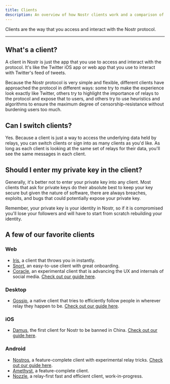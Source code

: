```yaml
---
title: Clients
description: An overview of how Nostr clients work and a comparison of the available clients
---
```


Clients are the way that you access and interact with the Nostr protocol.

---

## What's a client?

A client in Nostr is just the app that you use to access and interact with the protocol. It's like the Twitter iOS app or web app that you use to interact with Twitter's feed of tweets.

Because the Nostr protocol is very simple and flexible, different clients have approached the protocol in different ways: some try to make the experience look exactly like Twitter, others try to highlight the importance of relays to the protocol and expose that to users, and others try to use heuristics and algorithms to ensure the maximum degree of censorship-resistance without burdening users too much.

## Can I switch clients?

Yes. Because a client is just a way to access the underlying data held by relays, you can switch clients or sign into as many clients as you'd like. As long as each client is looking at the same set of relays for their data, you'll see the same messages in each client.

## Should I enter my private key in the client?

Generally, it's better not to enter your private key into any client. Most clients that ask for private keys do their absolute best to keep your key secure but given the nature of software, there are always breaches, exploits, and bugs that could potentially expose your private key.

Remember, your private key is your identity in Nostr, so if it is compromised you'll lose your followers and will have to start from scratch rebuilding your identity.

## A few of our favorite clients

### Web

- [Iris](https://iris.to), a client that throws you in instantly.
- [Snort](https://snort.social), an easy-to-use client with great onboarding.
- [Coracle](https://coracle.social), an experimental client that is advancing the UX and internals of social media. [Check out our guide here](/clients/coracle).

### Desktop

- [Gossip](https://github.com/mikedilger/gossip), a native client that tries to efficiently follow people in wherever relay they happen to be. [Check out our guide here](/clients/gossip).

### iOS

- [Damus](https://apps.apple.com/app/damus/id1628663131), the first client for Nostr to be banned in China. [Check out our guide here](/clients/damus).

### Android

- [Nostros](https://github.com/KoalaSat/nostros/releases), a feature-complete client with experimental relay tricks. [Check out our guide here](/clients/nostros).
- [Amethyst](https://play.google.com/store/apps/details?id=com.vitorpamplona.amethyst), a feature-complete client.
- [Nozzle](https://github.com/kaiwolfram/Nozzle/releases), a relay-first fast and efficient client, work-in-progress.
